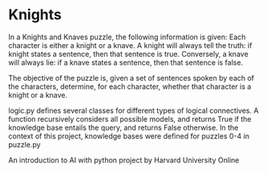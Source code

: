 # Knights
In a Knights and Knaves puzzle, the following information is given: Each character is either a knight or a knave. A knight will always tell the truth: if knight states a sentence, then that sentence is true. Conversely, a knave will always lie: if a knave states a sentence, then that sentence is false.

The objective of the puzzle is, given a set of sentences spoken by each of the characters, determine, for each character, whether that character is a knight or a knave.

logic.py defines several classes for different types of logical connectives. A function recursively considers all possible models, and returns True if the knowledge base entails the query, and returns False otherwise. In the context of this project, knowledge bases were defined for puzzles 0-4 in puzzle.py

An introduction to AI with python project by Harvard University Online
